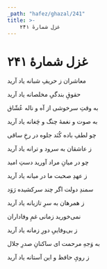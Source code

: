```yaml
---
_path: "hafez/ghazal/241"
title: >-
    غزل شمارهٔ ۲۴۱
---
```

# غزل شمارهٔ ۲۴۱

<div class="b" id="bn1"><div class="m1"><p>معاشران ز حریفِ شبانه یاد آرید</p></div>
<div class="m2"><p>حقوقِ بندگیِ مخلصانه یاد آرید</p></div></div>
<div class="b" id="bn2"><div class="m1"><p>به وقتِ سرخوشی از آه و ناله عُشّاق</p></div>
<div class="m2"><p>به صوت و نغمهٔ چنگ و چَغانه یاد آرید</p></div></div>
<div class="b" id="bn3"><div class="m1"><p>چو لطفِ باده کُنَد جلوه در رخِ ساقی</p></div>
<div class="m2"><p>ز عاشقان به سرود و ترانه یاد آرید</p></div></div>
<div class="b" id="bn4"><div class="m1"><p>چو در میانِ مراد آورید دستِ امید</p></div>
<div class="m2"><p>ز عهدِ صحبت ما در میانه یاد آرید</p></div></div>
<div class="b" id="bn5"><div class="m1"><p>سمندِ دولت اگر چند سرکشیده رَوَد</p></div>
<div class="m2"><p>ز همرهان به سرِ تازیانه یاد آرید</p></div></div>
<div class="b" id="bn6"><div class="m1"><p>نمی‌خورید زمانی غمِ وفاداران</p></div>
<div class="m2"><p>ز بی‌وفاییِ دورِ زمانه یاد آرید</p></div></div>
<div class="b" id="bn7"><div class="m1"><p>به وَجهِ مرحمت ای ساکنانِ صدرِ جلال</p></div>
<div class="m2"><p>ز رویِ حافظ و این آستانه یاد آرید</p></div></div>
